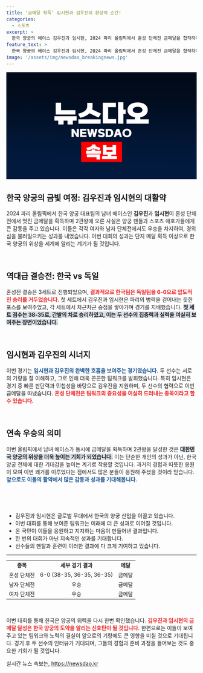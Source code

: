 ```yaml
---
title: ‘금메달 획득’ 임시현과 김우진의 환상적 순간!
categories:
  - 스포츠
excerpt: >
  한국 양궁의 에이스 김우진과 임시현, 2024 파리 올림픽에서 혼성 단체전 금메달을 합작하며 2관왕에 올랐습니다! 이들의 강력한 조합이 펼친 결승전 하이라이트를 놓치지 마세요!
feature_text: >
  한국 양궁의 에이스 김우진과 임시현, 2024 파리 올림픽에서 혼성 단체전 금메달을 합작하며 2관왕에 올랐습니다! 이들의 강력한 조합이 펼친 결승전 하이라이트를 놓치지 마세요!
image: '/assets/img/newsdao_breakingnews.jpg'
---
```


<p><img src="/assets/img/newsdao_breakingnews.jpg" alt="koreaapp 속보" /></p>

<h2 data-ke-size="size26">한국 양궁의 금빛 여정: 김우진과 임시현의 대활약</h2>

<p data-ke-size="size16">2024 파리 올림픽에서 한국 양궁 대표팀의 남녀 에이스인 <b>김우진</b>과 <b>임시현</b>이 혼성 단체전에서 멋진 금메달을 획득하며 2관왕에 오른 사실은 양궁 팬들과 스포츠 애호가들에게 큰 감동을 주고 있습니다. 이들은 각각 여자와 남자 단체전에서도 우승을 차지하여, 경외심을 불러일으키는 성과를 내었습니다. 이번 대회의 성과는 단지 메달 획득 이상으로 한국 양궁의 위상을 세계에 알리는 계기가 될 것입니다. </p>

<p data-ke-size="size16">&nbsp;</p>

<h2 data-ke-size="size26">역대급 결승전: 한국 vs 독일</h2>

<p data-ke-size="size16">혼성전 결승은 3세트로 진행되었으며, <b><span style="color: #ee2323;">결과적으로 한국팀은 독일팀을 6-0으로 압도적인 승리를 거두었습니다.</span></b> 첫 세트에서 김우진과 임시현은 파리의 병력을 걷어내는 듯한 포스를 보여주었고, 각 세트에서 차근차근 승점을 쌓아가며 경기를 지배했습니다. <b><span style="background-color: #21538527;">첫 세트 점수는 38-35로, 간발의 차로 승리하였고, 이는 두 선수의 집중력과 실력을 여실히 보여주는 장면이었습니다.</span></b></p>

<p data-ke-size="size16">&nbsp;</p>

<h2 data-ke-size="size26">임시현과 김우진의 시너지</h2>

<p data-ke-size="size16">이번 경기는 <b><span style="color: #1a5490;">임시현과 김우진의 완벽한 호흡을 보여주는 경기였습니다.</span></b> 두 선수는 서로의 기량을 잘 이해하고, 그로 인해 더욱 끈끈한 팀워크를 발휘했습니다. 특히 임시현은 경기 중 빠른 판단력과 민첩성을 바탕으로 김우진을 지원하며, 두 선수의 협력으로 이번 금메달을 따냈습니다. <b><span style="color: #ee2323;">혼성 단체전은 팀워크의 중요성을 여실히 드러내는 종목이라고 할 수 있습니다.</span></b></p>

<p data-ke-size="size16">&nbsp;</p>

<h2 data-ke-size="size26">연속 우승의 의미</h2>

<p data-ke-size="size16">이번 올림픽에서 남녀 에이스가 동시에 금메달을 획득하며 2관왕을 달성한 것은 <b><span style="background-color: #21538527;">대한민국 양궁의 위상을 더욱 높이는 기회가 되었습니다.</span></b> 이는 단순한 개인의 성과가 아닌, 한국 양궁 전체에 대한 기대감을 높이는 계기로 작용할 것입니다. 과거의 경험과 따뜻한 응원이 모여 이번 쾌거를 이루었다는 점에서도 많은 분들이 응원해 주셨을 것이라 믿습니다. <b><span style="color: #1a5490;">앞으로도 이들의 활약에서 많은 감동과 성과를 기대해봅니다.</span></b></p>

<p data-ke-size="size16">&nbsp;</p>

<p><br></p>

<ul>
<li>김우진과 임시현은 글로벌 무대에서 한국의 양궁 산업을 이끌고 있습니다.</li>
<li>이번 대회를 통해 보여준 팀워크는 미래에 더 큰 성과로 이어질 것입니다.</li>
<li>온 국민이 이들을 응원하고 지지하는 마음이 만들어낸 결과입니다.</li>
<li>한 번의 대회가 아닌 지속적인 성과를 기대합니다.</li>
<li>선수들의 멘탈과 훈련이 이러한 결과에 다 크게 기여하고 있습니다.</li>
</ul>

<hr>

<table style="width: 100%;">
<tr>
<td style="text-align: center; height: 17px;"><b>종목</b></td>
<td style="text-align: center; height: 17px;"><b>세부 경기 결과</b></td>
<td style="text-align: center; height: 17px;"><b>메달</b></td>
</tr>
<tr>
<td style="text-align: center; height: 17px;">혼성 단체전</td>
<td style="text-align: center; height: 17px;">6-0 (38-35, 36-35, 36-35)</td>
<td style="text-align: center; height: 17px;">금메달</td>
</tr>
<tr>
<td style="text-align: center; height: 17px;">남자 단체전</td>
<td style="text-align: center; height: 17px;">우승</td>
<td style="text-align: center; height: 17px;">금메달</td>
</tr>
<tr>
<td style="text-align: center; height: 17px;">여자 단체전</td>
<td style="text-align: center; height: 17px;">우승</td>
<td style="text-align: center; height: 17px;">금메달</td>
</tr>
</table>

<p data-ke-size="size16">&nbsp;</p>

<p data-ke-size="size16">이번 대회를 통해 한국은 양궁의 위력을 다시 한번 확인했습니다. <b><span style="color: #ee2323;">김우진과 임시현의 금메달 달성은 한국 양궁의 도약을 알리는 신호탄이 될 것입니다.</span></b> 한편으로는 이들이 보여주고 있는 팀워크와 노력의 결실이 앞으로의 기량에도 큰 영향을 미칠 것으로 기대됩니다. 경기 후 두 선수의 인터뷰가 기대되며, 그들의 경험과 준비 과정을 들어보는 것도 중요한 기회가 될 것입니다. </p>
실시간 뉴스 속보는, <a href="https://newsdao.kr" rel="dofollow">https://newsdao.kr</a>


